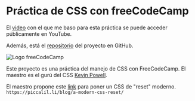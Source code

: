 # Práctica de CSS con freeCodeCamp

El [video](https://youtu.be/lRaL-8qZ0mM) con el que me baso para esta práctica se puede acceder públicamente en YouTube.

Además, está el [repositorio](https://github.com/kevin-powell/space-tourism) del proyecto en GitHub.

![Logo freeCodeCamp](https://upload.wikimedia.org/wikipedia/commons/3/39/FreeCodeCamp_logo.png)

Este proyecto es una práctica del manejo de CSS con FreeCodeCamp. El maestro es el gurú del CSS [Kevin Powell](https://www.youtube.com/kepowob).


El maestro propone este [link](https://piccalil.li/blog/a-modern-css-reset/) para poner un CSS de "reset" moderno.
`https://piccalil.li/blog/a-modern-css-reset/`
